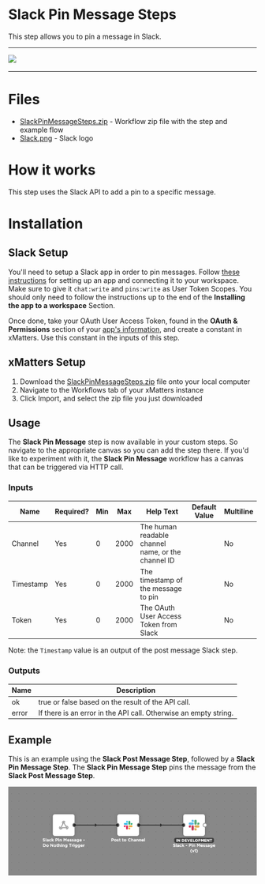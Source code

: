 # Slack Pin Message Steps

This step allows you to pin a message in Slack.


---------

<kbd>
  <img src="https://github.com/xmatters/xMatters-Labs/raw/master/media/disclaimer.png">
</kbd>

---------

# Files

* [SlackPinMessageSteps.zip](SlackPinMessageSteps.zip) - Workflow zip file with the step and example flow
* [Slack.png](/Slack.png) - Slack logo

# How it works
This step uses the Slack API to add a pin to a specific message.


# Installation

## Slack Setup
You'll need to setup a Slack app in order to pin messages. Follow [these instructions](https://api.slack.com/authentication/basics) for setting up an app and connecting it to your workspace. Make sure to give it `chat:write` and `pins:write` as User Token Scopes. You should only need to follow the instructions up to the end of the **Installing the app to a workspace** Section.

Once done, take your OAuth User Access Token, found in the **OAuth & Permissions** section of your [app's information](https://api.slack.com/apps), and create a constant in xMatters. Use this constant in the inputs of this step.


## xMatters Setup
1. Download the [SlackPinMessageSteps.zip](SlackPinMessageSteps.zip) file onto your local computer
2. Navigate to the Workflows tab of your xMatters instance
3. Click Import, and select the zip file you just downloaded


## Usage
The **Slack Pin Message** step is now available in your custom steps. So navigate to the appropriate canvas so you can add the step there. If you'd like to experiment with it, the **Slack Pin Message** workflow has a canvas that can be triggered via HTTP call. 

### Inputs
| Name  | Required? | Min | Max | Help Text | Default Value | Multiline |
| ----- | ----------| --- | --- | --------- | ------------- | --------- |
| Channel | Yes | 0 | 2000 | The human readable channel name, or the channel ID | | No |
| Timestamp | Yes | 0 | 2000 | The timestamp of the message to pin | | No |
| Token | Yes | 0 | 2000 | The OAuth User Access Token from Slack | | No |

Note: the `Timestamp` value is an output of the post message Slack step.

### Outputs

| Name | Description |
| ---- | ----------  |
| ok | true or false based on the result of the API call. |
| error | If there is an error in the API call. Otherwise an empty string. |


## Example
This is an example using the **Slack Post Message Step**, followed by a **Slack Pin Message Step**. The **Slack Pin Message Step** pins the message from the **Slack Post Message Step**.

<kbd>
	<img src="/media/ExampleFlow.png">
</kbd>

